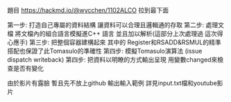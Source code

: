 題目 https://hackmd.io/@wycchen/1102ALCO 拉到最下面

第一步: 打造自己專屬的資料結構 讓資料可以合理且邏輯通的存取
第二步: 處理文檔 將文檔內的組合語言模擬進C++ 語言 並且加以解析(這部分上次處理過 這次得心應手)
第三步: 把整個容器建構起來 其中的 Register和RSADD&RSMUL的精準搭配也保證了此Tomasulo的準確性
第四步: 模擬Tomasulo演算法 (issue dispatch writeback) 
第四步: 把資料以明瞭的方式輸出呈現 用變數changed來檢查是否有變化


由於影片有露臉 暫且先不放上github
輸出輸入範例 詳見input.txt檔和youtube影片
